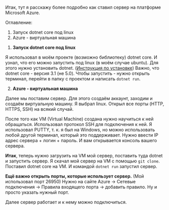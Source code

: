 Итак, тут я расскажу более подробно как ставил сервер на платформе Microsoft Azure.

Оглавление:
1) Запуск dotnet core под linux
2) Azure - виртуальная машина


1. **Запуск dotnet core под linux**

Я использовал в моём проекте (возможно библиотеку) dotnet core.
И узнал, что его можно запустить под linux (в моём случае ubuntu).
Для этого нужно установить dotnet. ([Инструкция по установке](https://docs.microsoft.com/ru-ru/dotnet/core/install/linux-ubuntu))
Важно, что dotnet core - версия 3.1 (не 5.0).
Чтобы запустить - нужно открыть терминал, перейти в папку с проектом и написать ```dotnet run```.

2. **Azure - виртуальная машина**

Далее мы поставим сервер.
Для этого создаём аккаунт, заходим и создаём виртуальную машину.
Я выбрал linux. Открыл все порты (HTTP, HTTPS, SSH) на всякий случай.

После того как VM (Virtual Machine) создана нужно научиться к ней обращаться.
Использовал протокол SSH для подключения к ней.
Я использовал PUTTY, т. к. я был на Windows, но можно использовать любой другой терминал, который это поддерживает.
Нужно ввести IP адрес сервера + логин + пароль. И вам открывается консоль вашего сервера.

**Итак**, теперь нужно загрузить на VM мой сервер, поставить туда dotnet и запустить сервер.
Я скачал мой сервер на VM с помощью ```git clone```.
Поставил dotnet core на VM.
И командой ```dotnet run``` запустил сервер.

**Ещё важно открыть порты, которые использует сервер.** (Мой использовал порт 26950)
Нужно на сайте Azure -> Сетевые подключения -> Правила входящего порта -> добавить правило.
Ну и просто указать нужный порт.

Далее сервер работает и к нему можно подключиться.
